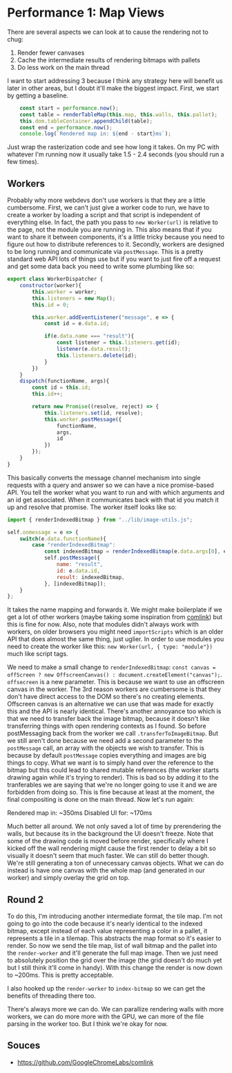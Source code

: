 Performance 1: Map Views
========================

There are several aspects we can look at to cause the rendering not to chug:

1) Render fewer canvases
2) Cache the intermediate results of rendering bitmaps with pallets
3) Do less work on the main thread

I want to start addressing 3 because I think any strategy here will benefit us later in other areas, but I doubt it'll make the biggest impact.  First, we start by getting a baseline.

```js
	const start = performance.now();
	const table = renderTableMap(this.map, this.walls, this.pallet);
	this.dom.tableContainer.appendChild(table);
	const end = performance.now();
	console.log(`Rendered map in: ${end - start}ms`);
```

Just wrap the rasterization code and see how long it takes.  On my PC with whatever I'm running now it usually take 1.5 - 2.4 seconds (you should run a few times).

Workers
-------

Probably why more webdevs don't use workers is that they are a little cumbersome.  First, we can't just give a worker code to run, we have to create a worker by loading a script and that script is independent of everything else.  In fact, the path you pass to `new Worker(url)` is relative to the page, not the module you are running in.  This also means that if you want to share it between components, it's a little tricky because you need to figure out how to distribute references to it.  Secondly, workers are designed to be long running and communicate via `postMessage`.  This is a pretty standard web API lots of things use but if you want to just fire off a request and get some data back you need to write some plumbing like so:

```js
export class WorkerDispatcher {
	constructor(worker){
		this.worker = worker;
		this.listeners = new Map();
		this.id = 0;

		this.worker.addEventListener("message", e => {
			const id = e.data.id;

			if(e.data.name === "result"){
				const listener = this.listeners.get(id);
				listener(e.data.result);
				this.listeners.delete(id);
			}
		})
	}
	dispatch(functionName, args){
		const id = this.id;
		this.id++;

		return new Promise((resolve, reject) => {
			this.listeners.set(id, resolve);
			this.worker.postMessage({
				functionName,
				args,
				id
			})
		});
	}
}
```
This basically converts the message channel mechanism into single requests with a query and answer so we can have a nice promise-based API.  You tell the worker what you want to run and with which arguments and an id get associated.  When it communicates back with that id you match it up and resolve that promise.  The worker itself looks like so:

```js
import { renderIndexedBitmap } from "../lib/image-utils.js";

self.onmessage = e => {
	switch(e.data.functionName){
		case "renderIndexedBitmap":
			const indexedBitmap = renderIndexedBitmap(e.data.args[0], e.data.args[1], true);
			self.postMessage({
				name: "result",
				id: e.data.id,
				result: indexedBitmap,
			}, [indexedBitmap]);
	}
};
```
It takes the name mapping and forwards it.  We might make boilerplate if we get a lot of other workers (maybe taking some inspiration from [comlink](https://github.com/GoogleChromeLabs/comlink)) but this is fine for now.  Also, note that modules didn't always work with workers, on older browsers you might need `importScripts` which is an older API that does almost the same thing, just uglier.  In order to use modules you need to create the worker like this: `new Worker(url, { type: "module"})` much like script tags.

We need to make a small change to `renderIndexedBitmap`: `const canvas = offScreen ? new OffscreenCanvas() : document.createElement("canvas");`.  `offsecreen` is a new parameter. This is because we want to use an offscreen canvas in the worker.  The 3rd reason workers are cumbersome is that they don't have direct access to the DOM so there's no creating elements.  Offscreen canvas is an alternative we can use that was made for exactly this and the API is nearly identical.  There's another annoyance too which is that we need to transfer back the image bitmap, because it doesn't like transferring things with open rendering contexts as I found.  So before postMessaging back from the worker we call `.transferToImageBitmap`.  But we still aren't done because we need add a second parameter to the `postMessage` call, an array with the objects we wish to transfer.  This is because by default `postMessage` copies everything and images are big things to copy.  What we want is to simply hand over the reference to the bitmap but this could lead to shared mutable references (the worker starts drawing again while it's trying to render).  This is bad so by adding it to the tranferables we are saying that we're no longer going to use it and we are forbidden from doing so.  This is fine because at least at the moment, the final compositing is done on the main thread.  Now let's run again: 

Rendered map in: ~350ms
Disabled UI for: ~170ms

Much better all around.  We not only saved a lot of time by prerendering the walls, but because its in the background the UI doesn't freeze.  Note that some of the drawing code is moved before render, specifically where I kicked off the wall rendering might cause the first render to delay a bit so visually it doesn't seem that much faster.  We can still do better though.  We're still generating a ton of unnecessary canvas objects.  What we can do instead is have one canvas with the whole map (and generated in our worker) and simply overlay the grid on top.

Round 2
-------

To do this, I'm introducing another intermediate format, the tile map.  I'm not going to go into the code because it's nearly identical to the indexed bitmap, except instead of each value representing a color in a pallet, it represents a tile in a tilemap.  This abstracts the map format so it's easier to render.  So now we send the tile map, list of wall bitmap and the pallet into the `render-worker` and it'll generate the full map image.  Then we just need to absolutely position the grid over the image (the grid doesn't do much yet but I still think it'll come in handy).  With this change the render is now down to ~200ms.  This is pretty acceptable.

I also hooked up the `render-worker` to `index-bitmap` so we can get the benefits of threading there too.

There's always more we can do.  We can parallize rendering walls with more workers, we can do more more with the GPU, we can more of the file parsing in the worker too.  But I think we're okay for now.

Souces
------

- https://github.com/GoogleChromeLabs/comlink